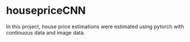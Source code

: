 # housepriceCNN

In this project, house price estimations were estimated using pytorch with continuous data and image data.
